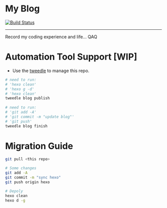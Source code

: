 # My Blog
[![Build Status](https://travis-ci.org/StrayDragon/straydragon.github.io.svg?branch=hexo)](https://travis-ci.org/StrayDragon/straydragon.github.io)

--- 
Record my coding experience and life... QAQ

# Automation Tool Support \[WIP\]
- Use the [tweedle](https://github.com/StrayDragon/tweedle) to manage this repo.

```bash
# need to run:
# 'hexo clean'
# 'hexo g -d'
# 'hexo clean'
tweedle blog publish
 
# need to run:
# 'git add -A'
# 'git commit -m "update blog"'
# 'git push'
tweedle blog finish
```

# Migration Guide

```bash
git pull <this repo>

# Some changes
git add -A
git commit -m "sync hexo"
git push origin hexo

# Depoly 
hexo clean 
hexo d -g
```
